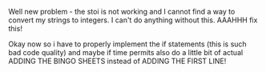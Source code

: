Well new problem - the stoi is not working and I cannot find a way to convert my strings to integers. I can't do anything without this. AAAHHH fix this!

Okay now so i have to properly implement the if statements (this is such bad code quality) and maybe if time permits also do a little bit of actual ADDING THE BINGO SHEETS instead of ADDING THE FIRST LINE!